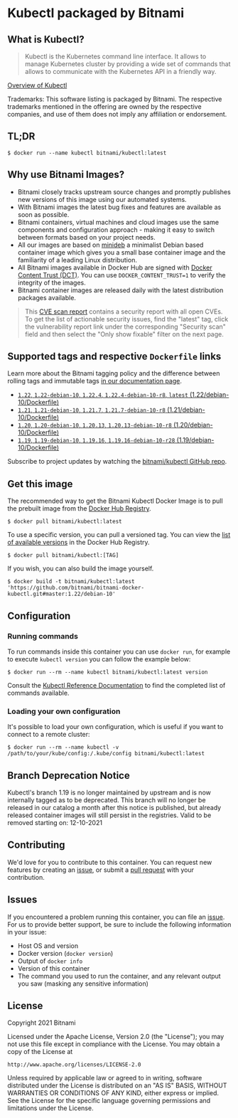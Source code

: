 # Kubectl packaged by Bitnami

## What is Kubectl?

> Kubectl is the Kubernetes command line interface. 
It allows to manage Kubernetes cluster by providing a wide set of commands that allows to communicate with the Kubernetes API in a friendly way.

[Overview of Kubectl](https://github.com/kubernetes/kubectl)

Trademarks: This software listing is packaged by Bitnami. The respective trademarks mentioned in the offering are owned by the respective companies, and use of them does not imply any affiliation or endorsement.

## TL;DR

```console
$ docker run --name kubectl bitnami/kubectl:latest
```

## Why use Bitnami Images?

* Bitnami closely tracks upstream source changes and promptly publishes new versions of this image using our automated systems.
* With Bitnami images the latest bug fixes and features are available as soon as possible.
* Bitnami containers, virtual machines and cloud images use the same components and configuration approach - making it easy to switch between formats based on your project needs.
* All our images are based on [minideb](https://github.com/bitnami/minideb) a minimalist Debian based container image which gives you a small base container image and the familiarity of a leading Linux distribution.
* All Bitnami images available in Docker Hub are signed with [Docker Content Trust (DCT)](https://docs.docker.com/engine/security/trust/content_trust/). You can use `DOCKER_CONTENT_TRUST=1` to verify the integrity of the images.
* Bitnami container images are released daily with the latest distribution packages available.


> This [CVE scan report](https://quay.io/repository/bitnami/kubectl?tab=tags) contains a security report with all open CVEs. To get the list of actionable security issues, find the "latest" tag, click the vulnerability report link under the corresponding "Security scan" field and then select the "Only show fixable" filter on the next page.

## Supported tags and respective `Dockerfile` links

Learn more about the Bitnami tagging policy and the difference between rolling tags and immutable tags [in our documentation page](https://docs.bitnami.com/tutorials/understand-rolling-tags-containers/).


* [`1.22`, `1.22-debian-10`, `1.22.4`, `1.22.4-debian-10-r8`, `latest` (1.22/debian-10/Dockerfile)](https://github.com/bitnami/bitnami-docker-kubectl/blob/1.22.4-debian-10-r8/1.22/debian-10/Dockerfile)
* [`1.21`, `1.21-debian-10`, `1.21.7`, `1.21.7-debian-10-r8` (1.21/debian-10/Dockerfile)](https://github.com/bitnami/bitnami-docker-kubectl/blob/1.21.7-debian-10-r8/1.21/debian-10/Dockerfile)
* [`1.20`, `1.20-debian-10`, `1.20.13`, `1.20.13-debian-10-r8` (1.20/debian-10/Dockerfile)](https://github.com/bitnami/bitnami-docker-kubectl/blob/1.20.13-debian-10-r8/1.20/debian-10/Dockerfile)
* [`1.19`, `1.19-debian-10`, `1.19.16`, `1.19.16-debian-10-r28` (1.19/debian-10/Dockerfile)](https://github.com/bitnami/bitnami-docker-kubectl/blob/1.19.16-debian-10-r28/1.19/debian-10/Dockerfile)

Subscribe to project updates by watching the [bitnami/kubectl GitHub repo](https://github.com/bitnami/bitnami-docker-kubectl).

## Get this image

The recommended way to get the Bitnami Kubectl Docker Image is to pull the prebuilt image from the [Docker Hub Registry](https://hub.docker.com/r/bitnami/kubectl).

```console
$ docker pull bitnami/kubectl:latest
```

To use a specific version, you can pull a versioned tag. You can view the [list of available versions](https://hub.docker.com/r/bitnami/kubectl/tags/) in the Docker Hub Registry.

```console
$ docker pull bitnami/kubectl:[TAG]
```

If you wish, you can also build the image yourself.

```console
$ docker build -t bitnami/kubectl:latest 'https://github.com/bitnami/bitnami-docker-kubectl.git#master:1.22/debian-10'
```

## Configuration

### Running commands

To run commands inside this container you can use `docker run`, for example to execute `kubectl version` you can follow the example below:

```console
$ docker run --rm --name kubectl bitnami/kubectl:latest version
```

Consult the [Kubectl Reference Documentation](https://kubernetes.io/docs/reference/generated/kubectl/kubectl-commands) to find the completed list of commands available.

### Loading your own configuration

It's possible to load your own configuration, which is useful if you want to connect to a remote cluster:

```console
$ docker run --rm --name kubectl -v /path/to/your/kube/config:/.kube/config bitnami/kubectl:latest
```

## Branch Deprecation Notice

Kubectl's branch 1.19 is no longer maintained by upstream and is now internally tagged as to be deprecated. This branch will no longer be released in our catalog a month after this notice is published, but already released container images will still persist in the registries. Valid to be removed starting on: 12-10-2021

## Contributing

We'd love for you to contribute to this container. You can request new features by creating an [issue](https://github.com/bitnami/bitnami-docker-kubectl/issues), or submit a [pull request](https://github.com/bitnami/bitnami-docker-kubectl/pulls) with your contribution.

## Issues

If you encountered a problem running this container, you can file an [issue](https://github.com/bitnami/bitnami-docker-kubectl/issues/new). For us to provide better support, be sure to include the following information in your issue:

- Host OS and version
- Docker version (`docker version`)
- Output of `docker info`
- Version of this container
- The command you used to run the container, and any relevant output you saw (masking any sensitive information)

## License

Copyright 2021 Bitnami

Licensed under the Apache License, Version 2.0 (the "License");
you may not use this file except in compliance with the License.
You may obtain a copy of the License at

    http://www.apache.org/licenses/LICENSE-2.0

Unless required by applicable law or agreed to in writing, software
distributed under the License is distributed on an "AS IS" BASIS,
WITHOUT WARRANTIES OR CONDITIONS OF ANY KIND, either express or implied.
See the License for the specific language governing permissions and
limitations under the License.
